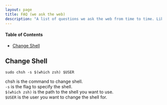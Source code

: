 ```yaml
---
layout: page
title: FAQ (we ask the web)
description: "A list of questions we ask the web from time to time. Like, how to switch from bash to zsh."
---
```


#### Table of Contents<!-- omit in toc -->

- [Change Shell](#change-shell)

## Change Shell

`sudo chsh -s $(which zsh) $USER`

chsh is the command to change shell. \
`-s` is the flag to specify the shell. \
`$(which zsh)` is the path to the shell you want to use. \
`$USER` is the user you want to change the shell for.
